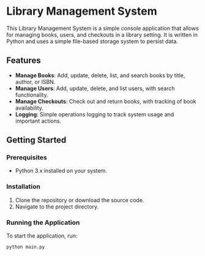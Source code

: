 # Library Management System

This Library Management System is a simple console application that allows for managing books, users, and checkouts in a library setting. It is written in Python and uses a simple file-based storage system to persist data.

## Features

- **Manage Books**: Add, update, delete, list, and search books by title, author, or ISBN.
- **Manage Users**: Add, update, delete, and list users, with search functionality.
- **Manage Checkouts**: Check out and return books, with tracking of book availability.
- **Logging**: Simple operations logging to track system usage and important actions.

## Getting Started

### Prerequisites

- Python 3.x installed on your system.

### Installation

1. Clone the repository or download the source code.
2. Navigate to the project directory.

### Running the Application

To start the application, run:

```bash
python main.py
```
